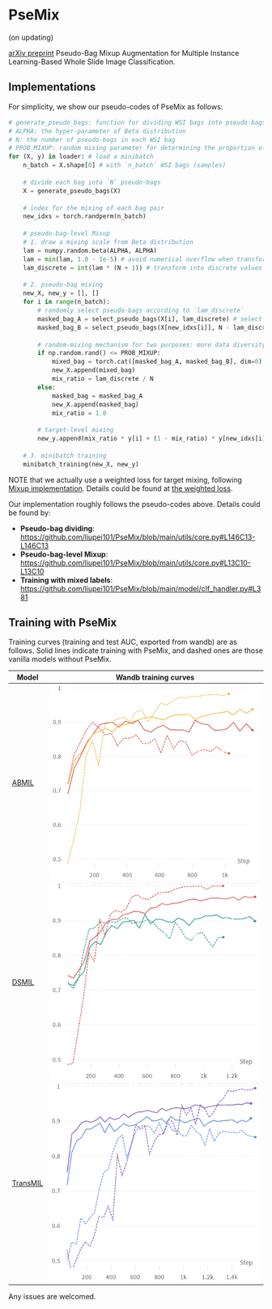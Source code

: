 # PseMix

(on updating)

[arXiv preprint](https://arxiv.org/abs/2306.16180) Pseudo-Bag Mixup Augmentation for Multiple Instance Learning-Based Whole Slide Image Classification. 

## Implementations

For simplicity, we show our pseudo-codes of PseMix as follows:
```python
# generate_pseudo_bags: function for dividing WSI bags into pseudo-bags
# ALPHA: the hyper-parameter of Beta distribution
# N: the number of pseudo-bags in each WSI bag
# PROB_MIXUP: random mixing parameter for determining the proportion of mixed bags. 
for (X, y) in loader: # load a minibatch 
    n_batch = X.shape[0] # with `n_batch` WSI bags (samples)

    # divide each bag into `N` pseudo-bags
    X = generate_pseudo_bags(X)

    # index for the mixing of each bag pair
    new_idxs = torch.randperm(n_batch)

    # pseudo-bag-level Mixup
    # 1. draw a mixing scale from Beta distribution
    lam = numpy.random.beta(ALPHA, ALPHA) 
    lam = min(lam, 1.0 - 1e-5) # avoid numerical overflow when transforming it into discrete ones
    lam_discrete = int(lam * (N + 1)) # transform into discrete values

    # 2. pseudo-bag mixing
    new_X, new_y = [], []
    for i in range(n_batch):
    	# randomly select pseudo-bags according to `lam_discrete`
        masked_bag_A = select_pseudo_bags(X[i], lam_discrete) # select `lam_discrete` pseudo-bags
        masked_bag_B = select_pseudo_bags(X[new_idxs[i]], N - lam_discrete) # select `n-lam_discrete` pseudo-bags

        # random-mixing mechanism for two purposes: more data diversity and efficient learning on mixed samples.
        if np.random.rand() <= PROB_MIXUP:
            mixed_bag = torch.cat([masked_bag_A, masked_bag_B], dim=0) # instance-axis concat
            new_X.append(mixed_bag)
            mix_ratio = lam_discrete / N
        else:
            masked_bag = masked_bag_A 
            new_X.append(masked_bag)
            mix_ratio = 1.0

        # target-level mixing
        new_y.append(mix_ratio * y[i] + (1 - mix_ratio) * y[new_idxs[i]]) 

    # 3. minibatch training
    minibatch_training(new_X, new_y)
```

NOTE that we actually use a weighted loss for target mixing, following [Mixup implementation](https://github.com/facebookresearch/mixup-cifar10). Details could be found at [the weighted loss](https://github.com/liupei101/PseMix/blob/main/model/clf_handler.py#L407).

Our implementation roughly follows the pseudo-codes above. Details could be found by:

- **Pseudo-bag dividing**: https://github.com/liupei101/PseMix/blob/main/utils/core.py#L146C13-L146C13
- **Pseudo-bag-level Mixup**: https://github.com/liupei101/PseMix/blob/main/utils/core.py#L13C10-L13C10
- **Training with mixed labels**:  https://github.com/liupei101/PseMix/blob/main/model/clf_handler.py#L381

## Training with PseMix

Training curves (training and test AUC, exported from wandb) are as follows. Solid lines indicate training with PseMix, and dashed ones are those vanilla models without PseMix.   

| Model                                                                  | Wandb training curves                                  |
|------------------------------------------------------------------------|--------------------------------------------------------|
| [ABMIL](https://proceedings.mlr.press/v80/ilse18a.html)                |![](docs/wandb-abmil-train.png)          |
| [DSMIL](https://openaccess.thecvf.com/content/CVPR2021/papers/Li_Dual-Stream_Multiple_Instance_Learning_Network_for_Whole_Slide_Image_Classification_CVPR_2021_paper.pdf)         | ![](docs/wandb-dsmil-train.png)   |
| [TransMIL](https://openreview.net/forum?id=LKUfuWxajHc)     |![](docs/wandb-transmil-train.png)        |

Any issues are welcomed. 
